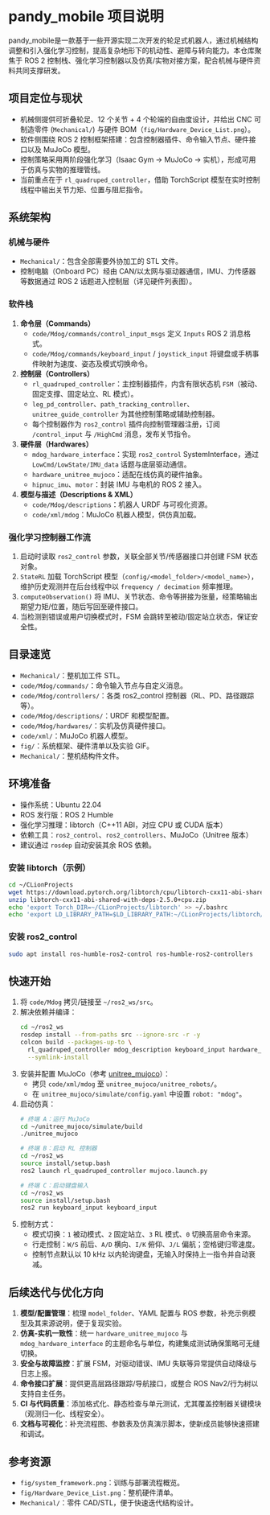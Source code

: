 # pandy_mobile 项目说明

pandy_mobile是一款基于一些开源实现二次开发的轮足式机器人，通过机械结构调整和引入强化学习控制，提高复杂地形下的机动性、避障与转向能力。本仓库聚焦于 ROS 2 控制栈、强化学习控制器以及仿真/实物对接方案，配合机械与硬件资料共同支撑研发。

## 项目定位与现状
- 机械侧提供可折叠轮足、12 个关节 + 4 个轮端的自由度设计，并给出 CNC 可制造零件 (`Mechanical/`) 与硬件 BOM（`fig/Hardware_Device_List.png`）。
- 软件侧围绕 ROS 2 控制框架搭建：包含控制器插件、命令输入节点、硬件接口以及 MuJoCo 模型。
- 控制策略采用两阶段强化学习（Isaac Gym → MuJoCo → 实机），形成可用于仿真与实物的推理管线。
- 当前重点在于 `rl_quadruped_controller`，借助 TorchScript 模型在实时控制线程中输出关节力矩、位置与阻尼指令。

## 系统架构
### 机械与硬件
- `Mechanical/`：包含全部需要外协加工的 STL 文件。
- 控制电脑（Onboard PC）经由 CAN/以太网与驱动器通信，IMU、力传感器等数据通过 ROS 2 话题进入控制层（详见硬件列表图）。

### 软件栈
1. **命令层（Commands）**  
   - `code/Mdog/commands/control_input_msgs` 定义 `Inputs` ROS 2 消息格式。  
   - `code/Mdog/commands/keyboard_input` / `joystick_input` 将键盘或手柄事件映射为速度、姿态及模式切换命令。
2. **控制层（Controllers）**  
   - `rl_quadruped_controller`：主控制器插件，内含有限状态机 `FSM`（被动、固定支撑、固定站立、RL 模式）。  
   - `leg_pd_controller`、`path_tracking_controller`、`unitree_guide_controller` 为其他控制策略或辅助控制器。  
   - 每个控制器作为 `ros2_control` 插件向控制管理器注册，订阅 `/control_input` 与 `/HighCmd` 消息，发布关节指令。
3. **硬件层（Hardwares）**  
   - `mdog_hardware_interface`：实现 `ros2_control` SystemInterface，通过 `LowCmd/LowState/IMU_data` 话题与底层驱动通信。  
   - `hardware_unitree_mujoco`：适配在线仿真的硬件抽象。  
   - `hipnuc_imu`、`motor`：封装 IMU 与电机的 ROS 2 接入。
4. **模型与描述（Descriptions & XML）**  
   - `code/Mdog/descriptions`：机器人 URDF 与可视化资源。  
   - `code/xml/mdog`：MuJoCo 机器人模型，供仿真加载。

### 强化学习控制器工作流
1. 启动时读取 `ros2_control` 参数，关联全部关节/传感器接口并创建 FSM 状态对象。  
2. `StateRL` 加载 TorchScript 模型（`config/<model_folder>/<model_name>`），维护历史观测并在后台线程中以 `frequency / decimation` 频率推理。  
3. `computeObservation()` 将 IMU、关节状态、命令等拼接为张量，经策略输出期望力矩/位置，随后写回至硬件接口。  
4. 当检测到错误或用户切换模式时，FSM 会跳转至被动/固定站立状态，保证安全性。

## 目录速览
- `Mechanical/`：整机加工件 STL。  
- `code/Mdog/commands/`：命令输入节点与自定义消息。  
- `code/Mdog/controllers/`：各类 ros2_control 控制器（RL、PD、路径跟踪等）。  
- `code/Mdog/descriptions/`：URDF 和模型配置。  
- `code/Mdog/hardwares/`：实机及仿真硬件接口。  
- `code/xml/`：MuJoCo 机器人模型。  
- `fig/`：系统框架、硬件清单以及实验 GIF。  
- `Mechanical/`：整机结构件文件。

## 环境准备
- 操作系统：Ubuntu 22.04  
- ROS 发行版：ROS 2 Humble  
- 强化学习推理：libtorch（C++11 ABI，对应 CPU 或 CUDA 版本）  
- 依赖工具：`ros2_control`、`ros2_controllers`、MuJoCo（Unitree 版本）  
- 建议通过 `rosdep` 自动安装其余 ROS 依赖。

### 安装 libtorch（示例）
```bash
cd ~/CLionProjects
wget https://download.pytorch.org/libtorch/cpu/libtorch-cxx11-abi-shared-with-deps-2.5.0%2Bcpu.zip
unzip libtorch-cxx11-abi-shared-with-deps-2.5.0+cpu.zip
echo 'export Torch_DIR=~/CLionProjects/libtorch' >> ~/.bashrc
echo 'export LD_LIBRARY_PATH=$LD_LIBRARY_PATH:~/CLionProjects/libtorch/lib' >> ~/.bashrc
```

### 安装 ros2_control
```bash
sudo apt install ros-humble-ros2-control ros-humble-ros2-controllers
```

## 快速开始
1. 将 `code/Mdog` 拷贝/链接至 `~/ros2_ws/src`。  
2. 解决依赖并编译：
   ```bash
   cd ~/ros2_ws
   rosdep install --from-paths src --ignore-src -r -y
   colcon build --packages-up-to \
     rl_quadruped_controller mdog_description keyboard_input hardware_unitree_mujoco \
     --symlink-install
   ```
3. 安装并配置 MuJoCo（参考 [unitree_mujoco](https://github.com/unitreerobotics/unitree_mujoco)）：  
   - 拷贝 `code/xml/mdog` 至 `unitree_mujoco/unitree_robots/`。  
   - 在 `unitree_mujoco/simulate/config.yaml` 中设置 `robot: "mdog"`。
4. 启动仿真：
   ```bash
   # 终端 A：运行 MuJoCo
   cd ~/unitree_mujoco/simulate/build
   ./unitree_mujoco

   # 终端 B：启动 RL 控制器
   cd ~/ros2_ws
   source install/setup.bash
   ros2 launch rl_quadruped_controller mujoco.launch.py

   # 终端 C：启动键盘输入
   cd ~/ros2_ws
   source install/setup.bash
   ros2 run keyboard_input keyboard_input
   ```
5. 控制方式：  
   - 模式切换：`1` 被动模式、`2` 固定站立、`3` RL 模式、`0` 切换高层命令来源。  
   - 行走控制：`W/S` 前后、`A/D` 横向、`I/K` 俯仰、`J/L` 偏航；空格键归零速度。  
   - 控制节点默认以 10 kHz 以内轮询键盘，无输入时保持上一指令并自动衰减。

## 后续迭代与优化方向
1. **模型/配置管理**：梳理 `model_folder`、YAML 配置与 ROS 参数，补充示例模型及其来源说明，便于复现实验。  
2. **仿真-实机一致性**：统一 `hardware_unitree_mujoco` 与 `mdog_hardware_interface` 的主题命名与单位，构建集成测试确保策略可无缝切换。  
3. **安全与故障监控**：扩展 FSM，对驱动错误、IMU 失联等异常提供自动降级与日志上报。  
4. **命令接口扩展**：提供更高层路径跟踪/导航接口，或整合 ROS Nav2/行为树以支持自主任务。  
5. **CI 与代码质量**：添加格式化、静态检查与单元测试，尤其覆盖控制器关键模块（观测归一化、线程安全）。  
6. **文档与可视化**：补充流程图、参数表及仿真演示脚本，使新成员能够快速搭建和调试。

## 参考资源
- `fig/system_framework.png`：训练与部署流程概览。  
- `fig/Hardware_Device_List.png`：整机硬件清单。  
- `Mechanical/`：零件 CAD/STL，便于快速迭代结构设计。  
